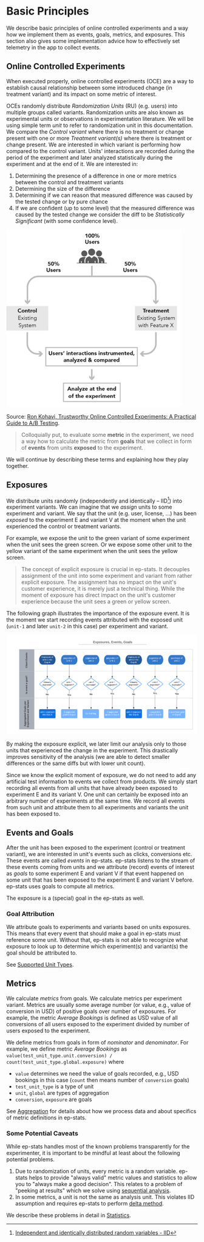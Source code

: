 # Basic Principles

We describe basic principles of online controlled experiments and a way how we implement them as events, goals, metrics, and exposures. This section also gives some implementation advice how to effectively
set telemetry in the app to collect events.

## Online Controlled Experiments

When executed properly, online controlled experiments (OCE) are a way to establish
causal relationship between some introduced change (in treatment variant) and its
impact on some metric of interest.

OCEs randomly distribute *Randomization Units* (RU) (e.g. users) into multiple groups called variants. Randomization units are also known as experimental units or observations in experimentation literature. We will be using simple term *unit* to refer to randomization unit in this documentation.
We compare the *Control variant* where there is no treatment or change present with one or more *Treatment variant(s)* where there is treatment or change present. We are interested in which variant is performing how compared to the control variant. Units' interactions are recorded during the period of the experiment and later analyzed statistically during the experiment and at the end of it. We are
interested in:

1. Determining the presence of a difference in one or more metrics between the control and treatment variants
2. Determining the size of the difference
3. Determining if we can reason that measured difference was caused by the tested change or by
pure chance
4. If we are confident (up to some level) that the measured difference was caused by
the tested change we consider the diff to be *Statistically Significant* (with some confidence level).

![](images/oce.png)

Source: [Ron Kohavi, Trustworthy Online Controlled Experiments: A Practical Guide to A/B Testing](https://www.amazon.com/Trustworthy-Online-Controlled-Experiments-Practical/dp/1108724264).

> Colloquially put, to evaluate some **metric** in the experiment, we need a way how to calculate the metric
from **goals** that we collect in form of **events** from units **exposed** to the experiment.

We will continue by describing these terms and explaining how they play together.

## Exposures

We distribute units randomly (independently and identically – IID[^1]) into experiment variants. We can imagine that we *assign* units to some experiment and variant. We say that the unit (e.g. user, license, ...) has been *exposed* to the experiment E and variant V at the moment when the unit experienced the control or treatment variants.

For example, we expose the unit to the green variant of some experiment when the unit sees the green screen. Or we expose some other unit to the yellow variant of the same experiment when the unit sees the yellow screen.

> The concept of explicit exposure is crucial in ep-stats. It decouples assignment of the unit into some experiment and variant from rather explicit exposure. The assignment has no impact on the unit's customer experience, it is merely just a technical thing. While the moment of exposure has direct impact on the unit's customer experience because the unit sees a green or yellow screen.

The following graph illustrates the importance of the exposure event. It is the moment we start recording events attributed with the exposed unit (`unit-1` and later `unit-2` in this case) per experiment and variant.

![](images/exposures.png)


By making the exposure explicit, we later limit our analysis only to those units that experienced the change in the experiment. This drastically improves sensitivity of the analysis (we are able to detect smaller differences or the same diffs but with lower unit count).

Since we know the explicit moment of exposure, we do not need to add any artificial test information to events we collect from products. We simply start recording all events from all units that have already been exposed to experiment E and its variant V. One unit can certainly be exposed into an arbitrary number of experiments at the same time. We record all events from such unit and attribute them to all experiments and variants the unit has been exposed to.

## Events and Goals

After the unit has been exposed to the experiment (control or treatment variant), we are interested in unit's events such as clicks, conversions etc. These events are called *events* in ep-stats. ep-stats listens to the stream of these events coming from units and we attribute (record) events of interest as *goals* to some experiment E and variant V if that event happened on some unit that has been exposed to the experiment E and variant V before. ep-stats uses goals to compute all metrics.

The exposure is a (special) goal in the ep-stats as well.

### Goal Attribution

We attribute goals to experiments and variants based on units exposures. This means that every event that should make a goal in ep-stats must reference some unit. Without that, ep-stats is not able to recognize what exposure to look up to determine which experiment(s) and variant(s) the goal should be attributed to.

See [Supported Unit Types](./user_guide/aggregation.md#supported-unit-types).

## Metrics

We calculate *metrics* from goals. We calculate metrics per experiment variant. Metrics are usually some average number (or value, e.g., value of conversion in USD) of positive goals over number of exposures. For example, the metric *Average Bookings* is defined as USD value of all conversions of all users exposed to the experiment divided by number of users exposed to the experiment.

We define metrics from goals in form of *nominator* and *denominator*. For example, we define metric *Average Bookings* as `value(test_unit_type.unit.conversion) / count(test_unit_type.global.exposure)` where

* `value` determines we need the value of goals recorded, e.g., USD bookings in this case (`count` then means number of `conversion` goals)
* `test_unit_type` is a type of unit
* `unit`, `global` are types of aggregation
* `conversion`, `exposure` are goals

See [Aggregation](user_guide/aggregation.md) for details about how we process data and about specifics of metric definitions in ep-stats.

### Some Potential Caveats

While ep-stats handles most of the known problems transparently for the experimenter, it is important to be mindful at least about the following potential problems.

1. Due to randomization of units, every metric is a random variable. ep-stats helps to provide "always valid" metric values and statistics to allow you to "always make a good decision". This relates to a problem of "peeking at results" which we solve using [sequential analysis](stats/sequential.md).
1. In some metrics, a unit is not the same as analysis unit. This violates IID assumption and requires ep-stats to perform [delta method](stats/ctr.md#asymptotic-distribution-of-ctr).

We describe these problems in detail in [Statistics](stats/basics.md).

[^1]: [Independent and identically distributed random variables - IID](https://en.wikipedia.org/wiki/Independent_and_identically_distributed_random_variables)
